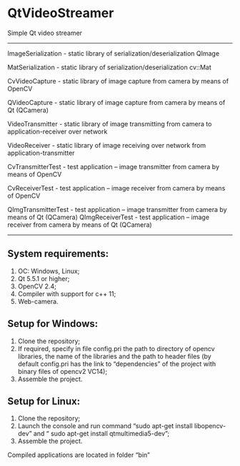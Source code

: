# QtVideoStreamer
Simple Qt video streamer
____________________________________________________________________________________________________________
ImageSerialization  - static library of serialization/deserialization QImage

MatSerialization    - static library of serialization/deserialization cv::Mat

CvVideoCapture      - static library of image capture from camera by means of OpenCV

QVideoCapture       - static library of image capture from camera by means of Qt (QCamera)

VideoTransmitter    - static library of image transmitting from camera to application-receiver over network 

VideoReceiver       - static library of image receiving over network from application-transmitter 

CvTransmitterTest   - test application – image transmitter from camera by means of OpenCV

CvReceiverTest      - test application – image receiver from camera by means of OpenCV

QImgTransmitterTest - test application – image transmitter from camera by means of Qt (QCamera)
QImgReceiverTest    - test application – image receiver from camera by means of Qt (QCamera)
_____________________________________________________________________________________________________________

System requirements:
----------------------------------------------
1. ОС: Windows, Linux;
2. Qt 5.5.1 or higher;
3. OpenCV 2.4;
4. Compiler with support for c++ 11;
5. Web-camera.

Setup for Windows:
----------------------------------------------
1. Clone the repository;
2. If required, specify in file config.pri the path to directory of opencv libraries, the name of the libraries and the path to header files (by default  config.pri has the link to “dependencies” of the project with  binary files of opencv2 VC14);
3. Assemble the project.

Setup for Linux:
----------------------------------------------
1. Clone the repository;
2. Launch the console and run command “sudo apt-get install libopencv-dev” and “ sudo apt-get install qtmultimedia5-dev”;
3. Assemble the project.

Compiled applications are located in folder “bin”
